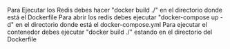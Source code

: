 Para Ejecutar los Redis debes hacer "docker build ./" en el directorio donde está el Dockerfile
Para abrir los redis debes ejecutar "docker-compose up -d" en el directorio donde está el docker-compose.yml
Para ejecutar el contenedor debes ejecutar  "docker build ./" estando en el directorio del Dockerfile


